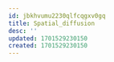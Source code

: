 ```yaml
---
id: jbkhvumu2230qlfcqgxv0gq
title: Spatial_diffusion
desc: ''
updated: 1701529230150
created: 1701529230150
---
```

